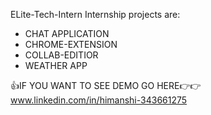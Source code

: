 ELite-Tech-Intern
Internship projects are:
- CHAT APPLICATION
- CHROME-EXTENSION
- COLLAB-EDITIOR
- WEATHER APP
  
👍IF YOU WANT TO SEE DEMO 
GO HERE👉👉 www.linkedin.com/in/himanshi-343661275

